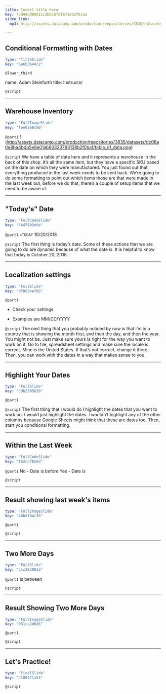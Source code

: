 ```yaml
---
title: Insert title here
key: 7cd445d00011c3bbcbfdf671e32f0caa
video_link:
  mp3: http://assets.datacamp.com/production/repositories/3835/datasets/6505bcfe1fadf25b748950782436b180eb359040/dates.mp3

---
```

## Conditional Formatting with Dates

```yaml
type: "TitleSlide"
key: "6a6b3b44c2"
```

`@lower_third`

name: Adam Steinfurth
title: Instructor


`@script`



---
## Warehouse Inventory

```yaml
type: "FullImageSlide"
key: "fee0a68c96"
```

`@part1`
!(http://assets.datacamp.com/production/repositories/3835/datasets/dc08a0e8ba4bdb5e6e01ab60323783138b2f0ba1/table_of_data.png)


`@script`
We have a table of data here and it represents a warehouse in the back of this shop. It’s all the same item, but they have a specific SKU based on the date on which they were manufactured. You just found out that everything produced in the last week needs to be sent back. We’re going to do some formatting to point out which items those are that were made in the last week but, before we do that, there’s a couple of setup items that we need to be aware of.


---
## "Today's" Date

```yaml
type: "FullCodeSlide"
key: "4647993e0e"
```

`@part1`
`=TODAY`
10/20/2018


`@script`
The first thing is today’s date. Some of these actions that we are going to do are dynamic because of what the date is. It is helpful to know that today is October 20, 2018.


---
## Localization settings

```yaml
type: "FullSlide"
key: "df8034a7b6"
```

`@part1`
- Check your settings

- Examples are MM/DD/YYYY


`@script`
The next thing that you probably noticed by now is that I’m in a country that is showing the month first, and then the day, and then the year. You might not be. Just make sure yours is right for the way you want to work on it. Go to file, spreadsheet settings and make sure the locale is correct. Mine is the United States. If that’s not correct, change it there. Then, you can work with the dates in a way that makes sense to you.


---
## Highlight Your Dates

```yaml
type: "FullSlide"
key: "ddb2305838"
```

`@part1`



`@script`
The first thing that I would do I highlight the dates that you want to work on. I would just highlight the dates. I wouldn’t highlight any of the other columns because Google Sheets might think that these are dates too. Then, start you conditional formatting.


---
## Within the Last Week

```yaml
type: "FullCodeSlide"
key: "fb2ccf026d"
```

`@part1`
No - Date is before
Yes - Date is


`@script`



---
## Result showing last week's items

```yaml
type: "FullImageSlide"
key: "40bd134c38"
```

`@part1`



`@script`



---
## Two More Days

```yaml
type: "FullSlide"
key: "c1c283003e"
```

`@part1`
Is between


`@script`



---
## Result Showing Two More Days

```yaml
type: "FullImageSlide"
key: "951cc2d8d6"
```

`@part1`



`@script`



---
## Let's Practice!

```yaml
type: "FinalSlide"
key: "d180471a53"
```

`@script`


